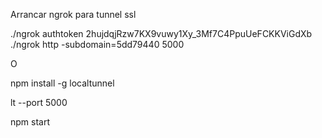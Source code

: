 Arrancar ngrok para tunnel ssl

./ngrok authtoken 2hujdqjRzw7KX9vuwy1Xy_3Mf7C4PpuUeFCKKViGdXb
./ngrok http -subdomain=5dd79440 5000

O

npm install -g localtunnel

lt --port 5000

npm start